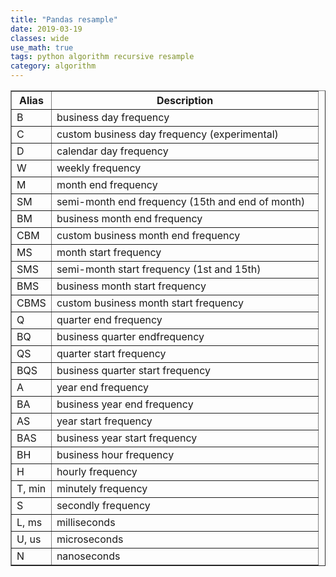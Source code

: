 ```yaml
---
title: "Pandas resample"
date: 2019-03-19
classes: wide
use_math: true
tags: python algorithm recursive resample
category: algorithm
---
```


<table border="1" class="docutils">
<colgroup>
<col width="13%" />
<col width="87%" />
</colgroup>
<thead valign="bottom">
<tr class="row-odd"><th class="head">Alias</th>
<th class="head">Description</th>
</tr>
</thead>
<tbody valign="top">
<tr class="row-even"><td>B</td>
<td>business day frequency</td>
</tr>
<tr class="row-odd"><td>C</td>
<td>custom business day frequency (experimental)</td>
</tr>
<tr class="row-even"><td>D</td>
<td>calendar day frequency</td>
</tr>
<tr class="row-odd"><td>W</td>
<td>weekly frequency</td>
</tr>
<tr class="row-even"><td>M</td>
<td>month end frequency</td>
</tr>
<tr class="row-odd"><td>SM</td>
<td>semi-month end frequency (15th and end of month)</td>
</tr>
<tr class="row-even"><td>BM</td>
<td>business month end frequency</td>
</tr>
<tr class="row-odd"><td>CBM</td>
<td>custom business month end frequency</td>
</tr>
<tr class="row-even"><td>MS</td>
<td>month start frequency</td>
</tr>
<tr class="row-odd"><td>SMS</td>
<td>semi-month start frequency (1st and 15th)</td>
</tr>
<tr class="row-even"><td>BMS</td>
<td>business month start frequency</td>
</tr>
<tr class="row-odd"><td>CBMS</td>
<td>custom business month start frequency</td>
</tr>
<tr class="row-even"><td>Q</td>
<td>quarter end frequency</td>
</tr>
<tr class="row-odd"><td>BQ</td>
<td>business quarter endfrequency</td>
</tr>
<tr class="row-even"><td>QS</td>
<td>quarter start frequency</td>
</tr>
<tr class="row-odd"><td>BQS</td>
<td>business quarter start frequency</td>
</tr>
<tr class="row-even"><td>A</td>
<td>year end frequency</td>
</tr>
<tr class="row-odd"><td>BA</td>
<td>business year end frequency</td>
</tr>
<tr class="row-even"><td>AS</td>
<td>year start frequency</td>
</tr>
<tr class="row-odd"><td>BAS</td>
<td>business year start frequency</td>
</tr>
<tr class="row-even"><td>BH</td>
<td>business hour frequency</td>
</tr>
<tr class="row-odd"><td>H</td>
<td>hourly frequency</td>
</tr>
<tr class="row-even"><td>T, min</td>
<td>minutely frequency</td>
</tr>
<tr class="row-odd"><td>S</td>
<td>secondly frequency</td>
</tr>
<tr class="row-even"><td>L, ms</td>
<td>milliseconds</td>
</tr>
<tr class="row-odd"><td>U, us</td>
<td>microseconds</td>
</tr>
<tr class="row-even"><td>N</td>
<td>nanoseconds</td>
</tr>
</tbody>
</table>

